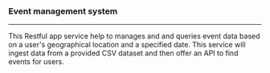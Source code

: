 ### Event management system
<hr>
  This Restful app service help to manages and and queries event data based on a user's geographical location and a specified date. 
  This service will ingest data from a provided CSV dataset and then offer an API to find events for users.

